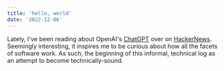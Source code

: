 ```yaml
---
title: 'hello, world'
date: '2022-12-06'
---
```


Lately, I've been reading about OpenAI's [ChatGPT](https://openai.com/blog/chatgpt/) over on [HackerNews](https://hn.algolia.com/?q=chatgpt). Seemingly interesting, it inspires me to be curious about how all the facets of software work. As such, the beginning of this informal, technical log as an attempt to become technically-sound.